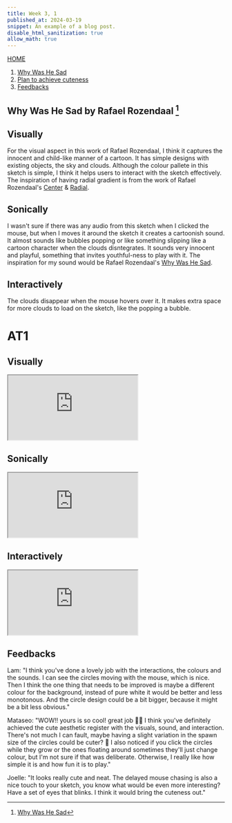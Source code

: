 ```yaml
---
title: Week 3, 1
published_at: 2024-03-19
snippet: An example of a blog post.
disable_html_sanitization: true
allow_math: true
---
```

[HOME](https://kc-yeo-creative-co-37.deno.dev/)

1. [Why Was He Sad](#why-was-he-sad-by-rafael-rozendaal)
2. [Plan to achieve cuteness](#at1)
3. [Feedbacks](#feedbacks)

## Why Was He Sad by Rafael Rozendaal [^1]

[^1]: [Why Was He Sad](https://www.whywashesad.com/)

## Visually
For the visual aspect in this work of Rafael Rozendaal, I think it captures the innocent and child-like manner of a cartoon. It has simple designs with existing objects, the sky and clouds. Although the colour pallete in this sketch is simple, I think it helps users to interact with the sketch effectively. The inspiration of having radial gradient is from the work of Rafael Rozendaal's [Center](https://www.newrafael.com/center/) & [Radial](https://www.newrafael.com/radial/).

## Sonically
I wasn't sure if there was any audio from this sketch when I clicked the mouse, but when I moves it around the sketch it creates a cartoonish sound. It almost sounds like bubbles popping or like something slipping like a cartoon character when the clouds disntegrates. It sounds very innocent and playful, something that invites youthful-ness to play with it. The inspiration for my sound would be Rafael Rozendaal's [Why Was He Sad](https://www.whywashesad.com/).

## Interactively
The clouds disappear when the mouse hovers over it. It makes extra space for more clouds to load on the sketch, like the popping a bubble. 

# AT1

## Visually
<iframe id="cute_visuals" src="https://editor.p5js.org/KC-Yeo/full/6lDkLMXh5"></iframe>

<script type="module">

    const iframe  = document.getElementById (`cute_visuals`)
    iframe.width  = iframe.parentNode.scrollWidth
    iframe.height = iframe.width * 9 / 16 + 42

</script>

## Sonically
<iframe id="cute_sounds" src="https://editor.p5js.org/KC-Yeo/full/ykk4TKOMl"></iframe>

<script type="module">

    const iframe  = document.getElementById (`cute_sounds`)
    iframe.width  = iframe.parentNode.scrollWidth
    iframe.height = iframe.width * 9 / 16 + 42

</script>

## Interactively
<iframe id="cute_interactions" src="https://editor.p5js.org/KC-Yeo/full/dZEN1vi1T"></iframe>

<script type="module">

    const iframe  = document.getElementById (`cute_interactions`)
    iframe.width  = iframe.parentNode.scrollWidth
    iframe.height = iframe.width * 9 / 16 + 42

</script>

## Feedbacks
Lam:
"I think you've done a lovely job with the interactions, the colours and the sounds. I can see the circles moving with the mouse, which is nice. Then I think the one thing that needs to be improved is maybe a different colour for the background, instead of pure white it would be better and less monotonous. And the circle design could be a bit bigger, because it might be a bit less obvious."

Mataseo:
"WOW!! yours is so cool! great job 🤩👏 I think you've definitely achieved the cute aesthetic register with the visuals, sound, and interaction.  There's not much I can fault, maybe having a slight variation in the spawn size of the circles could be cuter? 🤷 I also noticed if you click the circles while they grow or the ones floating around sometimes they'll just change colour, but I'm not sure if that was deliberate. Otherwise, I really like how simple it is and how fun it is to play."

Joelle:
"It looks really cute and neat. The delayed mouse chasing is also a nice touch to your sketch, you know what would be even more interesting? Have a set of eyes that blinks. I think it would bring the cuteness out."
